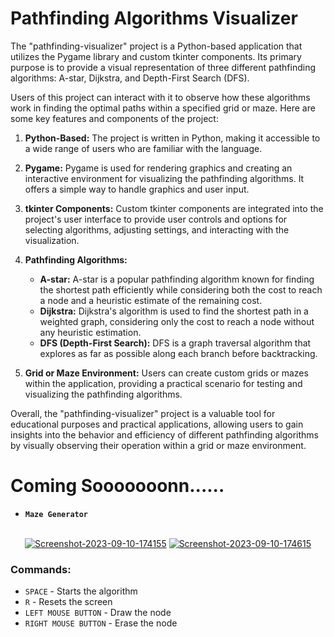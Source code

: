 # Pathfinding Algorithms Visualizer
The "pathfinding-visualizer" project is a Python-based application that utilizes the Pygame library and custom tkinter components. Its primary purpose is to provide a visual representation of three different pathfinding algorithms: A-star, Dijkstra, and Depth-First Search (DFS).

Users of this project can interact with it to observe how these algorithms work in finding the optimal paths within a specified grid or maze. Here are some key features and components of the project:

1. **Python-Based:** The project is written in Python, making it accessible to a wide range of users who are familiar with the language.

2. **Pygame:** Pygame is used for rendering graphics and creating an interactive environment for visualizing the pathfinding algorithms. It offers a simple way to handle graphics and user input.

3. **tkinter Components:** Custom tkinter components are integrated into the project's user interface to provide user controls and options for selecting algorithms, adjusting settings, and interacting with the visualization.

4. **Pathfinding Algorithms:**
   - **A-star:** A-star is a popular pathfinding algorithm known for finding the shortest path efficiently while considering both the cost to reach a node and a heuristic estimate of the remaining cost.
   - **Dijkstra:** Dijkstra's algorithm is used to find the shortest path in a weighted graph, considering only the cost to reach a node without any heuristic estimation.
   - **DFS (Depth-First Search):** DFS is a graph traversal algorithm that explores as far as possible along each branch before backtracking.

5. **Grid or Maze Environment:** Users can create custom grids or mazes within the application, providing a practical scenario for testing and visualizing the pathfinding algorithms.

Overall, the "pathfinding-visualizer" project is a valuable tool for educational purposes and practical applications, allowing users to gain insights into the behavior and efficiency of different pathfinding algorithms by visually observing their operation within a grid or maze environment.

# Coming Sooooooonn......
- **`Maze Generator`**
<br><br>

<center><a href="https://postimages.org/" target="_blank"><img src="https://i.postimg.cc/mZ1hdV8v/Screenshot-2023-09-10-174155.png" alt="Screenshot-2023-09-10-174155" /></a> 
<a href="https://postimg.cc/kRn9HCNz" target="_blank"><img src="https://i.postimg.cc/D0GZ8ySv/Screenshot-2023-09-10-174615.png" alt="Screenshot-2023-09-10-174615" /></a>
</center> 


### Commands:
- `SPACE` - Starts the algorithm
- `R` - Resets the screen
- `LEFT MOUSE BUTTON` - Draw the node
- `RIGHT MOUSE BUTTON` - Erase the node
